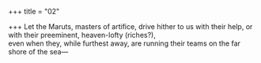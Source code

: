 +++
title = "02"

+++
Let the Maruts, masters of artifice, drive hither to us with their help, or  with their preeminent, heaven-lofty (riches?),  
even when they, while furthest away, are running their teams on the far  shore of the sea—  